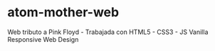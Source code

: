 # atom-mother-web
Web tributo a Pink Floyd - Trabajada con HTML5 - CSS3 - JS Vanilla
Responsive Web Design
